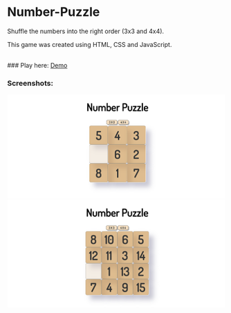# Number-Puzzle

Shuffle the numbers into the right order (3x3 and 4x4).

This game was created using HTML, CSS and JavaScript.

<br>
### Play here:
<a href="https://izuzie.github.io/Number-Puzzle/" target="_blank">Demo</a>

### Screenshots:
<img src="num3x3.png" alt="3x3">
<img src="num4x4.png" alt="4x4">
